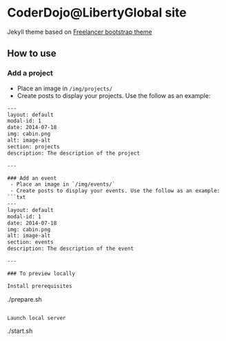 CoderDojo@LibertyGlobal site
============================

Jekyll theme based on [Freelancer bootstrap theme ](http://startbootstrap.com/templates/freelancer/)

## How to use

### Add a project
 - Place an image in `/img/projects/`
 - Create posts to display your projects. Use the follow as an example:
```txt
---
layout: default
modal-id: 1
date: 2014-07-18
img: cabin.png
alt: image-alt
section: projects
description: The description of the project

---

### Add an event
 - Place an image in `/img/events/`
 - Create posts to display your events. Use the follow as an example:
```txt
---
layout: default
modal-id: 1
date: 2014-07-18
img: cabin.png
alt: image-alt
section: events
description: The description of the event

---

### To preview locally

Install prerequisites

```
./prepare.sh
```

Launch local server

```
./start.sh
```
